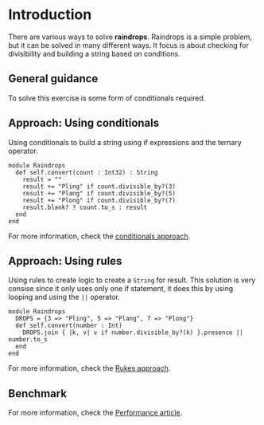 # Introduction

There are various ways to solve **raindrops**.
Raindrops is a simple problem, but it can be solved in many different ways.
It focus is about checking for divisibility and building a string based on conditions.

## General guidance

To solve this exercise is some form of conditionals required.

## Approach: Using conditionals

Using conditionals to build a string using if expressions and the ternary operator.

```crystal
module Raindrops
  def self.convert(count : Int32) : String
    result = ""
    result += "Pling" if count.divisible_by?(3)
    result += "Plang" if count.divisible_by?(5)
    result += "Plong" if count.divisible_by?(7)
    result.blank? ? count.to_s : result
  end
end
```

For more information, check the [conditionals approach][approach-conditionals].

## Approach: Using rules

Using rules to create logic to create a `String` for result.
This solution is very consise since it only uses only one if statement, it does this by using looping and using the `||` operator.

```crystal
module Raindrops
  DROPS = {3 => "Pling", 5 => "Plang", 7 => "Plong"}
  def self.convert(number : Int)
    DROPS.join { |k, v| v if number.divisible_by?(k) }.presence || number.to_s
  end
end
```

For more information, check the [Rukes approach][approach-rules].

## Benchmark

For more information, check the [Performance article][article-performance].

[approach-rules]: https://exercism.org/tracks/crystal/exercises/raindrops/approaches/rules
[approach-conditionals]: https://exercism.org/tracks/crystal/exercises/raindrops/approaches/conditionals
[article-performance]: https://exercism.org/tracks/crystal/exercises/raindrops/articles/performance
